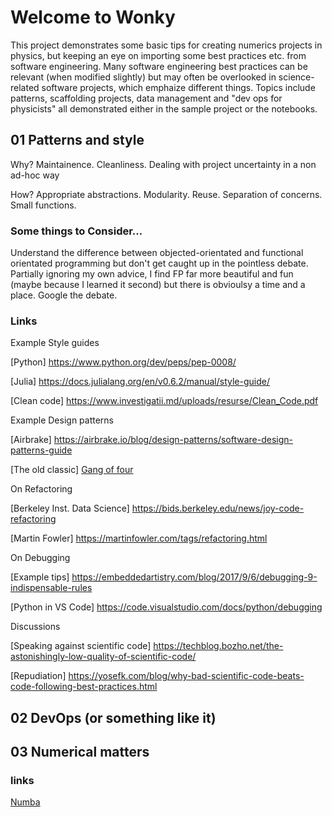 # Welcome to Wonky

This project demonstrates some basic tips for creating numerics projects in physics, but keeping an eye on importing some best practices etc. from software engineering. 
Many software engineering best practices can be relevant (when modified slightly) but may often be overlooked in science-related software projects, which emphaize different things. Topics include patterns, scaffolding projects, data management and "dev ops for physicists" all demonstrated either in the sample project or the notebooks.

## 01 Patterns and style
Why? Maintainence. Cleanliness. Dealing with project uncertainty in a non ad-hoc way

How? Appropriate abstractions. Modularity. Reuse. Separation of concerns. Small functions. 

### Some things to Consider...

Understand the difference between objected-orientated and functional orientated programming but don't get caught up in the pointless debate. Partially ignoring my own advice, I find FP far more beautiful and fun (maybe because I learned it second) but there is obvioulsy a time and a place. Google the debate. 

### Links

Example Style guides

[Python] https://www.python.org/dev/peps/pep-0008/

[Julia] https://docs.julialang.org/en/v0.6.2/manual/style-guide/

[Clean code] https://www.investigatii.md/uploads/resurse/Clean_Code.pdf

Example Design patterns 

[Airbrake] https://airbrake.io/blog/design-patterns/software-design-patterns-guide

[The old classic] [Gang of four](https://www.amazon.co.uk/Design-Patterns-Object-Oriented-Addison-Wesley-Professional-ebook/dp/B000SEIBB8 )

On Refactoring 

[Berkeley Inst. Data Science] https://bids.berkeley.edu/news/joy-code-refactoring

[Martin Fowler] https://martinfowler.com/tags/refactoring.html

On Debugging

[Example tips] https://embeddedartistry.com/blog/2017/9/6/debugging-9-indispensable-rules

[Python in VS Code] https://code.visualstudio.com/docs/python/debugging

Discussions

[Speaking against scientific code] https://techblog.bozho.net/the-astonishingly-low-quality-of-scientific-code/

[Repudiation] https://yosefk.com/blog/why-bad-scientific-code-beats-code-following-best-practices.html


## 02 DevOps (or something like it)

## 03 Numerical matters

### links

[Numba](https://numba.pydata.org/)

